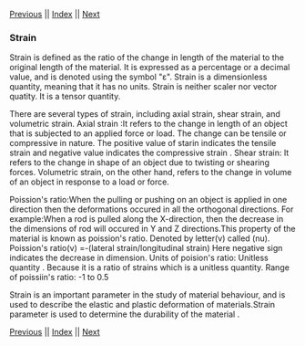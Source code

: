 [Previous](Displacement.md) || [Index](../../index.md) || [Next](StrainField.md)

### Strain

Strain is defined as the ratio of the change
in length of the material to the original
length of the material.  It is expressed as
a percentage or a decimal value, and is
denoted using the symbol "ε".  Strain is a
dimensionless quantity, meaning that it has
no units.
Strain is neither  scaler nor vector quatity.
It is a tensor quantity.

There are several types of strain, including
axial strain, shear strain, and volumetric strain. 
Axial strain :It refers to the change in length of 
an object that is subjected to an applied force or 
load. The change can be tensile or compressive in nature.
The positive value of starin indicates the tensile
strain and negative value indicates the compressive
strain . 
Shear strain: It refers to the change in shape of 
an object due to twisting or shearing forces. 
Volumetric strain, on the other hand, refers
to the change in volume of an object in
response to a load or force.

Poission's ratio:When the pulling or pushing on an 
object is applied in one direction then the 
deformations occured in all the orthogonal directions.
For example:When a rod is pulled along the 
X-direction, then the decrease  in the dimensions
 of rod will occured in Y and Z directions.This property
of the material is known as poission's ratio. Denoted 
by letter(ν) called (nu).
Poission's ratio(ν) =-(lateral strain/longitudinal strain)
Here negative sign indicates the decrease in dimension.
Units of poision's ratio: Unitless quantity . Because
 it is a ratio of strains which is a unitless quantity.
Range of poissiin's ratio: -1 to 0.5

Strain is an important parameter in the
study of material behaviour, and is used to
describe the elastic and plastic deformation
of materials.Strain parameter is used to determine 
the durability of the material .

[Previous](Displacement.md) || [Index](../../index.md) || [Next](StrainField.md)

